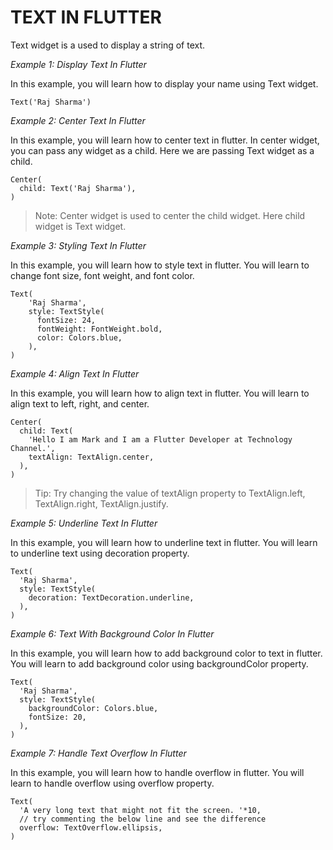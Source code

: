 # TEXT IN FLUTTER
Text widget is a used to display a string of text. 

*Example 1: Display Text In Flutter*

In this example, you will learn how to display your name using Text widget.

`Text('Raj Sharma')`

*Example 2: Center Text In Flutter*

In this example, you will learn how to center text in flutter. In center widget, you can pass any widget as a child. Here we are passing Text widget as a child.

```
Center(
  child: Text('Raj Sharma'),
)
```


> Note: Center widget is used to center the child widget. Here child widget is Text widget.

*Example 3: Styling Text In Flutter*

In this example, you will learn how to style text in flutter. You will learn to change font size, font weight, and font color.

```
Text(
    'Raj Sharma',
    style: TextStyle(
      fontSize: 24,
      fontWeight: FontWeight.bold,
      color: Colors.blue,
    ),
)
```

*Example 4: Align Text In Flutter*

In this example, you will learn how to align text in flutter. You will learn to align text to left, right, and center.

```
Center(
  child: Text(
    'Hello I am Mark and I am a Flutter Developer at Technology Channel.',
    textAlign: TextAlign.center,
  ),
)
```


> Tip: Try changing the value of textAlign property to TextAlign.left, TextAlign.right, TextAlign.justify.

*Example 5: Underline Text In Flutter*

In this example, you will learn how to underline text in flutter. You will learn to underline text using decoration property.

```
Text(
  'Raj Sharma',
  style: TextStyle(
    decoration: TextDecoration.underline,
  ),
)
```


*Example 6: Text With Background Color In Flutter*

In this example, you will learn how to add background color to text in flutter. You will learn to add background color using backgroundColor property.

```
Text(
  'Raj Sharma',
  style: TextStyle(
    backgroundColor: Colors.blue,
    fontSize: 20,
  ),
)
```

*Example 7: Handle Text Overflow In Flutter*

In this example, you will learn how to handle overflow in flutter. You will learn to handle overflow using overflow property.

```
Text(
  'A very long text that might not fit the screen. '*10,
  // try commenting the below line and see the difference
  overflow: TextOverflow.ellipsis,
)
```
